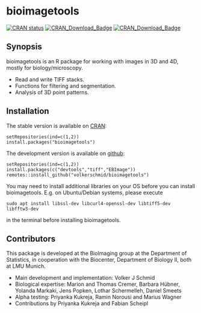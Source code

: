 # bioimagetools

<!-- badges: start -->
  [![CRAN status](https://www.r-pkg.org/badges/version/bioimagetools)](https://CRAN.R-project.org/package=bioimagetools)
[![CRAN_Download_Badge](https://cranlogs.r-pkg.org/badges/bioimagetools)](https://cran.r-project.org/package=bioimagetools)
[![CRAN_Download_Badge](https://cranlogs.r-pkg.org/badges/grand-total/bioimagetools)](https://cran.r-project.org/package=bioimagetools)
<!-- badges: end -->
  
## Synopsis

bioimagetools is an R package for working with images in 3D and 4D, mostly for biology/microscopy. 

* Read and write TIFF stacks. 
* Functions for filtering and segmentation.
* Analysis of 3D point patterns.

## Installation

The stable version is available on [CRAN](https://cran.r-project.org/):

    setRepositories(ind=c(1,2))
    install.packages("bioimagetools")

The development version is available on [github](https://github.com/bioimaginggroup): 

    setRepositories(ind=c(1,2))
    install.packages(c("devtools","tiff","EBImage"))
    remotes::install_github("volkerschmid/bioimagetools")

You may need to install additional libraries on your OS before you can install bioimagetools. E.g. on Ubuntu/Debian systems, please execute

    sudo apt install libssl-dev libcurl4-openssl-dev libtiff5-dev libfftw3-dev
in the terminal before installing bioimagetools.

## Contributors

This package is developed at the BioImaging group at the Department of Statistics, in cooperation with the Biocenter, Department of Biology II, both at LMU Munich.

* Main development and implementation: Volker J Schmid
* Biological expertise: Marion and Thomas Cremer, Barbara Hübner, Yolanda Markaki, Jens Popken, Lothar Schermelleh, Daniel Smeets
* Alpha testing: Priyanka Kukreja, Ramin Norousi and Marius Wagner
* Contributions by Priyanka Kukreja and Fabian Scheipl
